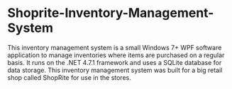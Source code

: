 # Shoprite-Inventory-Management-System
This inventory management system is a small Windows 7+ WPF software application to manage inventories where items are purchased on a regular basis. It runs on the .NET 4.7.1 framework and uses a SQLite database for data storage. This inventory management system was built for a big retail shop called ShopRite for use in the stores. 
